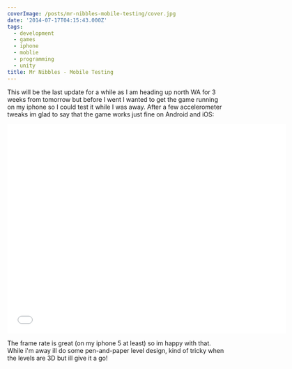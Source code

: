 ```yaml
---
coverImage: /posts/mr-nibbles-mobile-testing/cover.jpg
date: '2014-07-17T04:15:43.000Z'
tags:
  - development
  - games
  - iphone
  - moblie
  - programming
  - unity
title: Mr Nibbles - Mobile Testing
---
```


This will be the last update for a while as I am heading up north WA for 3 weeks from tomorrow but before I went I wanted to get the game running on my iphone so I could test it while I was away. After a few accelerometer tweaks im glad to say that the game works just fine on Android and iOS:

<!-- more -->
<iframe width="640" height="480" src="//www.youtube.com/embed/M2MtgyQkgKk" frameborder="0" allowfullscreen></iframe>

The frame rate is great (on my iphone 5 at least) so im happy with that. While i'm away ill do some pen-and-paper level design, kind of tricky when the levels are 3D but ill give it a go!
